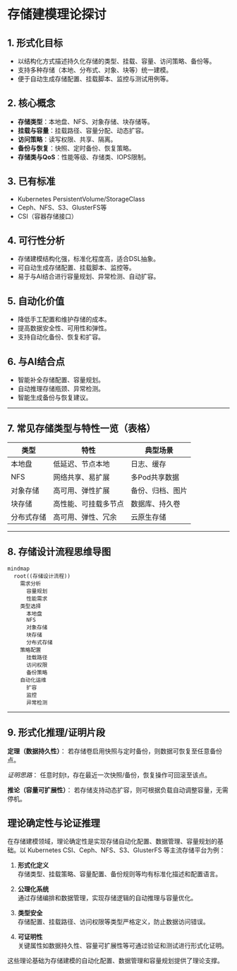 # 存储建模理论探讨

## 1. 形式化目标

- 以结构化方式描述持久化存储的类型、挂载、容量、访问策略、备份等。
- 支持多种存储（本地、分布式、对象、块等）统一建模。
- 便于自动生成存储配置、挂载脚本、监控与测试用例等。

## 2. 核心概念

- **存储类型**：本地盘、NFS、对象存储、块存储等。
- **挂载与容量**：挂载路径、容量分配、动态扩容。
- **访问策略**：读写权限、共享、隔离。
- **备份与恢复**：快照、定时备份、恢复策略。
- **存储类与QoS**：性能等级、存储类、IOPS限制。

## 3. 已有标准

- Kubernetes PersistentVolume/StorageClass
- Ceph、NFS、S3、GlusterFS等
- CSI（容器存储接口）

## 4. 可行性分析

- 存储建模结构化强，标准化程度高，适合DSL抽象。
- 可自动生成存储配置、挂载脚本、监控等。
- 易于与AI结合进行容量规划、异常检测、自动扩容。

## 5. 自动化价值

- 降低手工配置和维护存储的成本。
- 提高数据安全性、可用性和弹性。
- 支持自动化备份、恢复和扩容。

## 6. 与AI结合点

- 智能补全存储配置、容量规划。
- 自动推理存储瓶颈、异常检测。
- 智能生成备份与恢复建议。

---

## 7. 常见存储类型与特性一览（表格）

| 类型         | 特性                 | 典型场景           |
|--------------|----------------------|--------------------|
| 本地盘       | 低延迟、节点本地     | 日志、缓存         |
| NFS          | 网络共享、易扩展     | 多Pod共享数据      |
| 对象存储     | 高可用、弹性扩展     | 备份、归档、图片   |
| 块存储       | 高性能、可挂载多节点 | 数据库、持久卷     |
| 分布式存储   | 高可用、弹性、冗余   | 云原生存储         |

---

## 8. 存储设计流程思维导图

```mermaid
mindmap
  root((存储设计流程))
    需求分析
      容量规划
      性能需求
    类型选择
      本地盘
      NFS
      对象存储
      块存储
      分布式存储
    策略配置
      挂载路径
      访问权限
      备份策略
    自动化运维
      扩容
      监控
      异常检测
```

---

## 9. 形式化推理/证明片段

**定理（数据持久性）**：
若存储卷启用快照与定时备份，则数据可恢复至任意备份点。

*证明思路*：
任意时刻t，存在最近一次快照/备份，恢复操作可回滚至该点。

**推论（容量可扩展性）**：
若存储支持动态扩容，则可根据负载自动调整容量，无需停机。

## 理论确定性与论证推理

在存储建模领域，理论确定性是实现存储自动化配置、数据管理、容量规划的基础。以 Kubernetes CSI、Ceph、NFS、S3、GlusterFS 等主流存储平台为例：

1. **形式化定义**  
   存储类型、挂载策略、容量配置、备份规则等均有标准化描述和配置语言。

2. **公理化系统**  
   通过存储编排和数据管理，实现存储逻辑的自动推理与容量优化。

3. **类型安全**  
   存储配置、挂载路径、访问权限等类型严格定义，防止数据访问错误。

4. **可证明性**  
   关键属性如数据持久性、容量可扩展性等可通过验证和测试进行形式化证明。

这些理论基础为存储建模的自动化配置、数据管理和容量规划提供了理论支撑。
